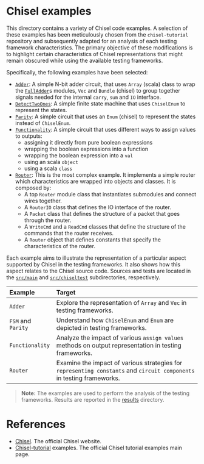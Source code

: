 # Chisel examples
This directory contains a variety of Chisel code examples. 
A selection of these examples has been meticulously chosen from the `chisel-tutorial` repository and subsequently 
adapted for an analysis of each testing framework characteristics. 
The primary objective of these modifications is to highlight certain characteristics of Chisel representations that 
might remain obscured while using the available testing frameworks.

Specifically, the following examples have been selected:
- [`Adder`](./src/main/Adder.scala): A simple N-bit adder circuit, that uses `Array` (scala) class to wrap the 
    [`FullAdder`](./src/main/FullAdder.scala)s modules, `Vec` and `Bundle` (chisel) to group together signals needed for the internal `carry`, `sum` and `IO` interface.
- [`DetectTwoOnes`](./src/main/FSM.scala): A simple finite state machine that uses `ChiselEnum` to represent the states.
- [`Parity`](./src/main/Parity.scala): A simple circuit that uses an `Enum` (chisel) to represent the states instead of
  `ChiselEnum`.
- [`Functionality`](./src/main/Functionality.scala): A simple circuit that uses different ways to assign values to outputs:
    - assigning it directly from pure boolean expressions
    - wrapping the boolean expressions into a function
    - wrapping the boolean expression into a `val`
    - using an scala `object`
    - using a scala `class`
- [`Router`](./src/main/Router.scala): This is the most complex example. It implements a simple router which 
  characteristics are wrapped into objects and classes. It is composed by:
  - A top `Router` module class that instantiates submodules and connect wires together.
  - A `RouterIO` class that defines the IO interface of the router.
  - A `Packet` class that defines the structure of a packet that goes through the router.
  - A `WriteCmd` and a `ReadCmd` classes that define the structure of the commands that the router receives.
  - A `Router` object that defines constants that specify the characteristics of the router.

Each example aims to illustrate the representation of a particular aspect supported by Chisel in the testing frameworks. 
It also shows how this aspect relates to the Chisel source code. Sources and tests are located in the 
[`src/main`](./src/main) and [`src/chiseltest`](./src/chiseltest) subdirectories, respectively.

| Example            | Target                                                                                                                |
| :----------------- | :-------------------------------------------------------------------------------------------------------------------- |
| `Adder`            | Explore the representation of `Array` and `Vec` in testing frameworks.                                                |
| `FSM` and `Parity` | Understand how `ChiselEnum` and `Enum` are depicted in testing frameworks.                                            |
| `Functionality`    | Analyze the impact of various `assign values` methods on output representation in testing frameworks.                 |
| `Router`           | Examine the impact of various strategies for `representing constants` and `circuit components` in testing frameworks. |


> **Note:** The examples are used to perform the analysis of the testing frameworks. Results are reported in the 
> [results](/results) directory.

# References
- [Chisel](https://www.chisel-lang.org/). The official Chisel website.
- [Chisel-tutorial](https://github.com/ucb-bar/chisel-tutorial/tree/release/src/main/scala/examples) examples. The official Chisel tutorial examples main page.